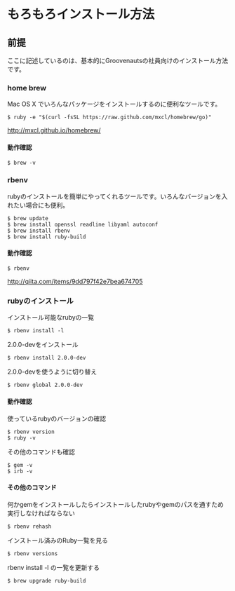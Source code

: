 # もろもろインストール方法

## 前提

ここに記述しているのは、基本的にGroovenautsの社員向けのインストール方法です。

### home brew

Mac OS X でいろんなパッケージをインストールするのに便利なツールです。

    $ ruby -e "$(curl -fsSL https://raw.github.com/mxcl/homebrew/go)"

http://mxcl.github.io/homebrew/

#### 動作確認

    $ brew -v

### rbenv

rubyのインストールを簡単にやってくれるツールです。いろんなバージョンを入れたい場合にも便利。

    $ brew update
    $ brew install openssl readline libyaml autoconf
    $ brew install rbenv
    $ brew install ruby-build

#### 動作確認

    $ rbenv

http://qiita.com/items/9dd797f42e7bea674705

### rubyのインストール

インストール可能なrubyの一覧

    $ rbenv install -l

2.0.0-devをインストール

    $ rbenv install 2.0.0-dev

2.0.0-devを使うように切り替え

    $ rbenv global 2.0.0-dev


#### 動作確認

使っているrubyのバージョンの確認

    $ rbenv version
    $ ruby -v

その他のコマンドも確認

    $ gem -v
    $ irb -v

#### その他のコマンド

何かgemをインストールしたらインストールしたrubyやgemのパスを通すため実行しなければならない

    $ rbenv rehash

インストール済みのRuby一覧を見る

    $ rbenv versions

rbenv install -l の一覧を更新する

    $ brew upgrade ruby-build


